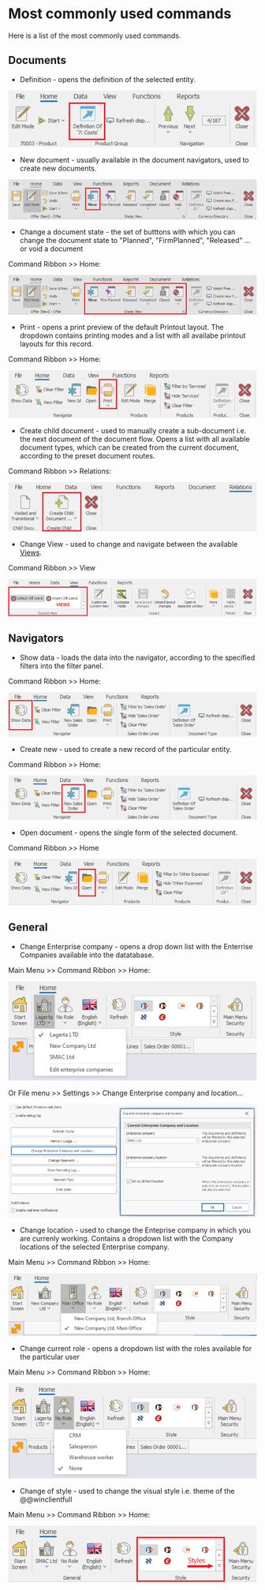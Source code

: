 # Most commonly used commands

Here is a list of the most commonly used commands.

## Documents  

- Definition - opens the definition of the selected entity.

![Definition](pictures/definition-of.png)
    
- New document - usually available in the document navigators, used to create new documents.

![New document](pictures/new-document.png)

- Change a document state - the set of butttons with which you can change the document state to "Planned", "FirmPlanned", "Released" ... or void a document

Command Ribbon >> Home:

![Modify document](pictures/modify-document.png)
 
- Print - opens a print preview of the default Printout layout. The dropdown contains printing modes and a list with all availabe printout layouts for this record.

Command Ribbon >> Home:

![Print](pictures/print.png)
 
- Create child document - used to manually create a sub-document i.e. the next document of the document flow. Opens a list with all available document types, which can be created from the current document, according to the preset document routes.

Command Ribbon >> Relations:

![Create child document](pictures/create-child.png)

- Change View - used to change and  navigate between the available [Views](workspace-customization/working-with-views.md).

Command Ribbon >> View

![Change view](pictures/views.png)

## Navigators

- Show data - loads the data into the navigator, according to the specified filters into the filter panel.

Command Ribbon >> Home:
 
![Show data](pictures/show-data.png)

- Create new - used to create a new record of the particular entity.

Command Ribbon >> Home:

![Create new sales order](pictures/new-sales-order.png)

- Open document - opens the single form of the selected document.

Command Ribbon >> Home

![Open document](pictures/open.png)

## General

- Change Enterprise company - opens a drop down list with the Enterrise Companies available into the datatabase.

Main Menu >> Command Ribbon >> Home:

![Change Enterprise company](pictures/change-company.png)

Or File menu >> Settings >> Change Enterprise company and location…

![Change Enterprise company from Settings](pictures/settings-change-company.png)
 
- Change location - used to change the Enteprise company in which you are currenly working. Contains a dropdown list with the Company locations of the selected Enterprise company.

Main Menu >> Command Ribbon >> Home:

![Change location](pictures/change-location.png)
 
- Change current role - opens a dropdown list with the roles available for the particular user

Main Menu >> Command Ribbon >> Home: 

![Change Role](pictures/change-role.png)

- Change of style - used to change the visual style i.e. theme of the @@winclientfull

Main Menu >> Command Ribbon >> Home: 
 
![Change of style](pictures/style.png)
